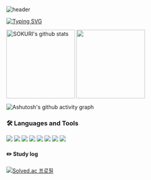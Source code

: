 <!--
**seyi103/seyi103** is a ✨ _special_ ✨ repository because its `README.md` (this file) appears on your GitHub profile.

Here are some ideas to get you started:

- 🔭 I’m currently working on ...
- 🌱 I’m currently learning ...
- 👯 I’m looking to collaborate on ...
- 🤔 I’m looking for help with ...
- 💬 Ask me about ...
- 📫 How to reach me: ...
- 😄 Pronouns: ...
- ⚡ Fun fact: ...
-->
![header](https://capsule-render.vercel.app/api?type=waving&text=🐧🐧🐧&height=150&color=87CEFA&fontColor=fff)



[![Typing SVG](https://readme-typing-svg.herokuapp.com/?colorfffd&lines=Study+with+me?🐯🐧😆&font=Redressed&size=40)](https://git.io/typing-svg)



<a href="(https://github.com/seyi103"><img align="center" style="height:180px" src="https://github-readme-stats.vercel.app/api?username=seyi103&show_icons=true&include_all_commits=true&theme=nord&hide_border=true" alt="SOKURI's github stats" /></a>
<a href="https://github.com/seyi103"><img align="center" style="height:180px" src="https://github-readme-stats.vercel.app/api/top-langs/?username=seyi103&layout=compact&theme=nord&hide_border=true" /></a> 

![Ashutosh's github activity graph](https://github-readme-activity-graph.cyclic.app/graph?username=seyi103&theme=dracula)

### 🛠 Languages and Tools

<img src="https://img.shields.io/badge/C-00ADD8?style=flat-square&logo=C&logoColor=white"/> </t>
<img src="https://img.shields.io/badge/C++-1E90FF?style=flat-square&logo=C++&logoColor=white"/>
<img src="https://img.shields.io/badge/Python-3776AB?style=flat-square&logo=Python&logoColor=white"/>
<img src="https://img.shields.io/badge/CSS3-1572B6?style=flat-square&logo=CSS3&logoColor=white"/> </t>
<img src="https://img.shields.io/badge/HTML5-E34F26?style=flat-square&logo=HTML5&logoColor=white"/> 
<img src="https://img.shields.io/badge/JavaScript-F7DF1E?style=flat-square&logo=JavaScript&logoColor=white"/>
<img src="https://img.shields.io/badge/Node.js-339933?style=flat-square&logo=Node.js&logoColor=white"/>
<img src="https://img.shields.io/badge/Linux-FCC624?style=flat-square&logo=Linux&logoColor=white"/>

#### :pencil2: Study log
[![Solved.ac 프로필](http://mazassumnida.wtf/api/v2/generate_badge?boj=seed14)](https://solved.ac/seed14)
